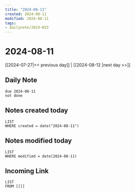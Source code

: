 ```yaml
---
title: "2024-08-11"
created: 2024-08-11
modified: 2024-08-11
tags:
- dailynote/2024-W33
---
```

# 2024-08-11

[[2024-07-27|<< previous day]] | [[2024-08-12 |next day >>]]

## Daily Note
```tasks
due 2024-08-11
not done
```
## Notes created today
```dataview
LIST
WHERE created = date("2024-08-11")
```
## Notes modified today
```dataview
LIST
WHERE modified = date(2024-08-11)
```
## Incoming Link
```dataview
LIST
FROM [[]]
```
